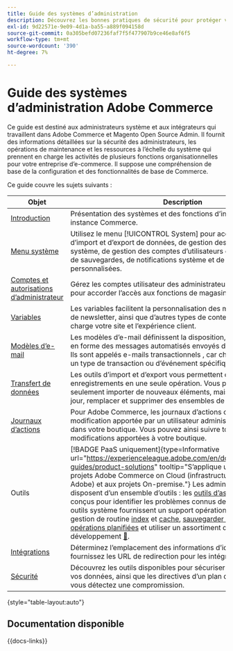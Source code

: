 ```yaml
---
title: Guide des systèmes d’administration
description: Découvrez les bonnes pratiques de sécurité pour protéger votre boutique Commerce et gérer les autorisations. Apprenez également comment importer et exporter des données, gérer les intégrations et les extensions, et prendre en charge la maintenance de routine.
exl-id: 9d22571e-9e09-4d1a-ba55-a889f094158d
source-git-commit: 0a305befd07236faf7f5f477907b9ce46e8af6f5
workflow-type: tm+mt
source-wordcount: '390'
ht-degree: 7%

---
```


# Guide des systèmes d’administration Adobe Commerce

Ce guide est destiné aux administrateurs système et aux intégrateurs qui travaillent dans Adobe Commerce et Magento Open Source Admin. Il fournit des informations détaillées sur la sécurité des administrateurs, les opérations de maintenance et les ressources à l’échelle du système qui prennent en charge les activités de plusieurs fonctions organisationnelles pour votre entreprise d’e-commerce. Il suppose une compréhension de base de la configuration et des fonctionnalités de base de Commerce.

Ce guide couvre les sujets suivants :

| Objet | Description |
| ------- | ----------- |
| [Introduction](introduction.md) | Présentation des systèmes et des fonctions d’intégration dans une instance Commerce. |
| [Menu système](system-menu.md) | Utilisez le menu [!UICONTROL System] pour accéder aux outils d’import et d’export de données, de gestion des index et du cache système, de gestion des comptes d’utilisateurs et des autorisations, de sauvegardes, de notifications système et de variables personnalisées. |
| [Comptes et autorisations d’administrateur](permissions.md) | Gérez les comptes utilisateur des administrateurs et les rôles utilisés pour accorder l’accès aux fonctions de magasin. |
| [ Variables ](variables-predefined.md) | Les variables facilitent la personnalisation des modèles d’e-mail et de newsletter, ainsi que d’autres types de contenu qui prennent en charge votre site et l’expérience client. |
| [Modèles d’e-mail](email-templates.md) | Les modèles d’e-mail définissent la disposition, le contenu et la mise en forme des messages automatisés envoyés depuis votre boutique. Ils sont appelés e-mails transactionnels , car chacun est associé à un type de transaction ou d’événement spécifique. |
| [Transfert de données ](data-transfer.md) | Les outils d’import et d’export vous permettent de gérer plusieurs enregistrements en une seule opération. Vous pouvez non seulement importer de nouveaux éléments, mais également mettre à jour, remplacer et supprimer des ensembles de produits existants. |
| [Journaux d’actions](action-log.md) | Pour Adobe Commerce, les journaux d’actions capturent chaque modification apportée par un utilisateur administrateur qui travaille dans votre boutique. Vous pouvez ainsi suivre toutes les modifications apportées à votre boutique. |
| Outils | [!BADGE PaaS uniquement]{type=Informative url="https://experienceleague.adobe.com/en/docs/commerce/user-guides/product-solutions" tooltip="S’applique uniquement aux projets Adobe Commerce on Cloud (infrastructure PaaS gérée par Adobe) et aux projets On-premise."} Les administrateurs système disposent d’un ensemble d’outils : les [ outils d’assistance](support.md) sont conçus pour identifier les problèmes connus de votre système. Les outils système fournissent un support opérationnel pour effectuer la gestion de routine [index](index-management.md) et [cache](cache-management.md), [sauvegarder le système](backups.md), gérer les [opérations planifiées](data-scheduled-import-export.md) et utiliser un assortiment d’outils de développement [&#128279;](developer-tools.md). |
| [ Intégrations ](integrations.md) | Déterminez l’emplacement des informations d’identification OAuth et fournissez les URL de redirection pour les intégrations tierces. |
| [Sécurité](security.md) | Découvrez les outils disponibles pour sécuriser votre boutique et vos données, ainsi que les directives d’un plan d’action de sécurité si vous détectez une compromission. |

{style="table-layout:auto"}

## Documentation disponible

{{docs-links}}
